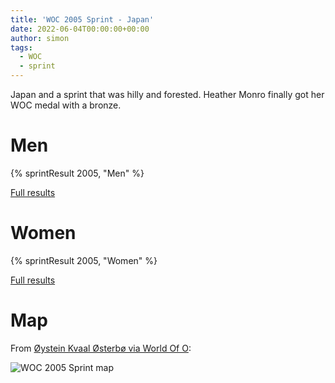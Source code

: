 ```yaml
---
title: 'WOC 2005 Sprint - Japan'
date: 2022-06-04T00:00:00+00:00
author: simon
tags:
  - WOC
  - sprint
---
```


Japan and a sprint that was hilly and forested. Heather Monro finally got her WOC medal with a bronze.

<!--more-->

# Men

{% sprintResult 2005, "Men" %}

[Full results](https://www.maprunner.co.uk/wocdb/woc/2005/men/sprint)

# Women

{% sprintResult 2005, "Women" %}

[Full results](https://www.maprunner.co.uk/wocdb/woc/2005/women/sprint)

# Map

From [Øystein Kvaal Østerbø via World Of O](http://okvaal.com/kart/2005/sommer/pages/2005.08.10%20WOC%20Sprint%20final%20Japan.htm):

<img id="map-image" src="/images/sprints/WOC2005-M.jpg" alt="WOC 2005 Sprint map">
